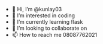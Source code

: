 - 👋 Hi, I’m @kunlay03
- 👀 I’m interested in coding
- 🌱 I’m currently learning flask
- 💞️ I’m looking to collaborate on 
- 📫 How to reach me 08087762021

<!---
kunlay03/kunlay03 is a ✨ special ✨ repository because its `README.md` (this file) appears on your GitHub profile.
You can click the Preview link to take a look at your changes.
--->
